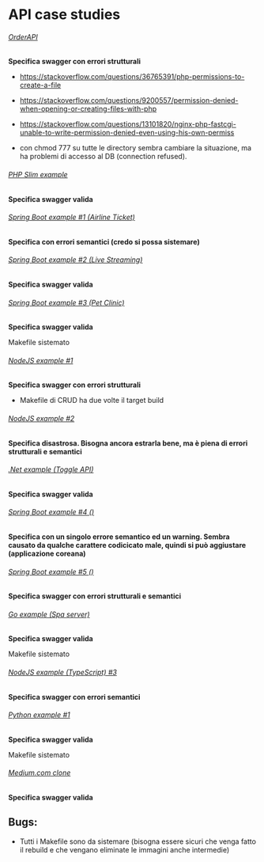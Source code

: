 # API case studies

###### [OrderAPI](https://github.com/jainsiddharth21/OrderAPI)
**Specifica swagger con errori strutturali**
- https://stackoverflow.com/questions/36765391/php-permissions-to-create-a-file

- https://stackoverflow.com/questions/9200557/permission-denied-when-opening-or-creating-files-with-php

- https://stackoverflow.com/questions/13101820/nginx-php-fastcgi-unable-to-write-permission-denied-even-using-his-own-permiss

- con chmod 777 su tutte le directory sembra cambiare la situazione, ma ha problemi di accesso al DB (connection refused).

###### [PHP Slim example](https://github.com/maurobonfietti/rest-api-slim-php)
**Specifica swagger valida**

###### [Spring Boot example \#1 \(Airline Ticket\)](https://github.com/erhanhepyasar/SpringBoot-Rest-App-AirlineTicket)
**Specifica con errori semantici (credo si possa sistemare)**

###### [Spring Boot example \#2 \(Live Streaming\)](https://github.com/attacomsian/live-streaming)
**Specifica swagger valida**

###### [Spring Boot example \#3 \(Pet Clinic\)](https://github.com/spring-petclinic/spring-petclinic-rest)
**Specifica swagger valida**

Makefile sistemato

###### [NodeJS example \#1](https://github.com/lucianopereira86/CRUD-NodeJS-Sequelize-Swagger-MySQL)
**Specifica swagger con errori strutturali**

- Makefile di CRUD ha due volte il target build

###### [NodeJS example \#2](https://github.com/carlos-illobre/node-express-swagger-docker-sequelizer)
**Specifica disastrosa. Bisogna ancora estrarla bene, ma è piena di errori strutturali e semantici**

###### [.Net example \(Toggle API\)](https://github.com/pdonatilio/ToggleAPI)
**Specifica swagger valida**

###### [Spring Boot example \#4 \(\)](https://github.com/medovuk/spring-boot-restful-api-example)
**Specifica con un singolo errore semantico ed un warning. Sembra causato da qualche carattere codicicato male, quindi si può aggiustare (applicazione coreana)**

###### [Spring Boot example \#5 \(\)](https://github.com/abhishek70/spring-boot-docker-rest-api)
**Specifica swagger con errori strutturali e semantici**

###### [Go example \(Spa server\)](https://github.com/emrachid/widgets-spa-server)
**Specifica swagger valida**

Makefile sistemato

###### [NodeJS example \(TypeScript\) \#3](https://github.com/mateusconstanzo/express-typeorm-typescript)
**Specifica swagger con errori semantici**

###### [Python example \#1](https://github.com/thomaxxl/safrs)
**Specifica swagger valida**

Makefile sistemato

###### [Medium.com clone](https://github.com/gothinkster/laravel-realworld-example-app)
**Specifica swagger valida**


## Bugs:
- Tutti i Makefile sono da sistemare (bisogna essere sicuri che venga fatto il rebuild e che vengano eliminate le immagini anche intermedie)
